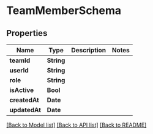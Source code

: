 # TeamMemberSchema

## Properties
Name | Type | Description | Notes
------------ | ------------- | ------------- | -------------
**teamId** | **String** |  | 
**userId** | **String** |  | 
**role** | **String** |  | 
**isActive** | **Bool** |  | 
**createdAt** | **Date** |  | 
**updatedAt** | **Date** |  | 

[[Back to Model list]](../README.md#documentation-for-models) [[Back to API list]](../README.md#documentation-for-api-endpoints) [[Back to README]](../README.md)


